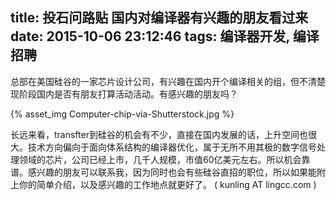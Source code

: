 title: 投石问路贴 国内对编译器有兴趣的朋友看过来
date: 2015-10-06 23:12:46
tags: 编译器开发, 编译招聘
---

总部在美国硅谷的一家芯片设计公司，有兴趣在国内开个编译相关的组，但不清楚现阶段国内是否有朋友打算活动活动。有感兴趣的朋友吗？

{% asset_img Computer-chip-via-Shutterstock.jpg %}

长远来看，transfter到硅谷的机会有不少，直接在国内发展的话，上升空间也很大。技术方向偏向于面向体系结构的编译器优化，属于无所不用其极的数字信号处理领域的芯片，公司已经上市，几千人规模，市值60亿美元左右。所以机会靠谱。感兴趣的朋友可以联系我，因为同时也会有些硅谷直招的职位，所以如果能附上你的简单介绍，以及感兴趣的工作地点就更好了。 ( kunling AT lingcc.com )
